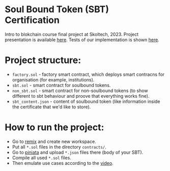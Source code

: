 # Soul Bound Token (SBT) Certification
Intro to blokchain course final project at Skoltech, 2023.
Project presentation is available [here](https://docs.google.com/presentation/d/1X6dpyW0HeA-SIlquT45p1n_6wD9WMzO8FsND4YKSvC0/edit#slide=id.p). 
Tests of our implementation is shown [here](https://www.youtube.com/watch?v=kFxcmHqjVS4&ab_channel=DmitriiMasnyi).
# Project structure:
* ```factory.sol``` - factory smart contract, which deploys smart contracns for organisation (for example, institutions).
* ```sbt.sol``` - smart contract for soulbound tokens.
* ```non_sbt.sol``` - smart contract for non-soulbound tokens (to show different to sbt behaviour and proove that everything works fine).
* ```sbt_content.json``` - content of soulbound token (like information inside the certificate that we'd like to store).

# How to run the project:
* Go to [remix](https://remix.ethereum.org/) and create new workspace.
* Put all ```*.sol``` files in the directory ```contracts/```.
* Go to [piniata](https://app.pinata.cloud/pinmanager) and upload ```*.json``` files there (body of your SBT).
* Compile all used ```*.sol``` files.
* Then emulate use cases according to the [video](https://youtu.be/kFxcmHqjVS4).
